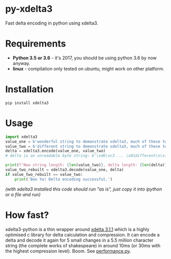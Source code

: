 # py-xdelta3

Fast delta encoding in python using xdelta3.

# Requirements

* **Python 3.5 or 3.6** - it's 2017, you should be using python 3.6 by now anyway.
* **linux** - compilation only tested on ubuntu, might work on other platform.

# Installation

```shell
pip install xdelta3
```

# Usage

```python
import xdelta3
value_one = b'wonderful string to demonstrate xdelta3, much of these two strings is the same.'
value_two = b'different string to demonstrate xdelta3, much of these two strings is the same.'
delta = xdelta3.encode(value_one, value_two)
# delta is an unreadable byte string: b'\xd6\xc3 ... \x01different\n\x13F\x00'

print(f'New string length: {len(value_two)}, delta length: {len(delta)}')
value_two_rebuilt = xdelta3.decode(value_one, delta)
if value_two_rebuilt == value_two:
    print('Boo Ya! Delta encoding successful.')
```
*(with xdelta3 installed this code should run "as is", just copy it into ipython or a file and run)*

# How fast?
xdelta3-python is a thin wrapper around [xdelta 3.1.1](https://github.com/jmacd/xdelta/) which is a highly optimised c library for delta calculation and compression. It can encode a delta and decode it again for 5 small changes in a 5.5 million character string (the complete works of shakespeare) in around 10ms (or 30ms with the highest compression level). Boom. See [performance.py](https://github.com/elf-alchemist/py-xdelta3/blob/main/performance.py).
